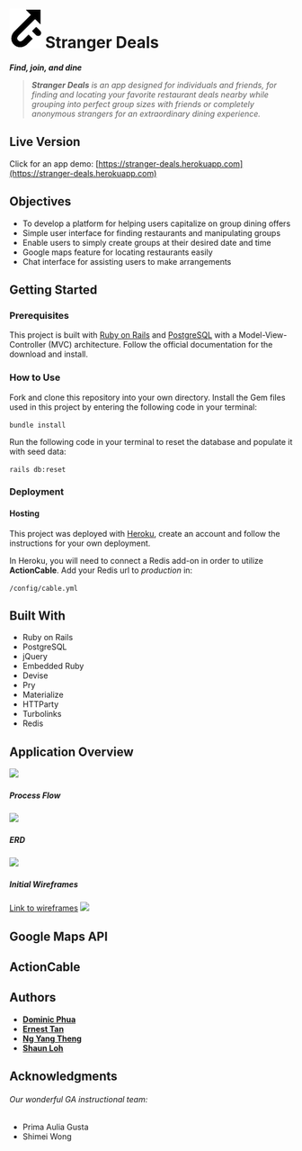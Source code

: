 # ![](/readme_images/logo.png) Stranger Deals

_**Find, join, and dine**_

> **_Stranger Deals_** _is an app designed for individuals and friends, for finding and locating your favorite restaurant deals nearby while grouping into perfect group sizes with friends or completely anonymous strangers for an extraordinary dining experience._

## Live Version

Click for an app demo:
[https://stranger-deals.herokuapp.com](https://stranger-deals.herokuapp.com)

## Objectives
- To develop a platform for helping users capitalize on group dining offers
- Simple user interface for finding restaurants and manipulating groups
- Enable users to simply create groups at their desired date and time
- Google maps feature for locating restaurants easily
- Chat interface for assisting users to make arrangements

## Getting Started

### Prerequisites

This project is built with [Ruby on Rails](http://rubyonrails.org/) and [PostgreSQL](https://www.postgresql.org/) with a Model-View-Controller (MVC) architecture. Follow the official documentation for the download and install.

### How to Use

Fork and clone this repository into your own directory. Install the Gem files used in this project by entering the following code in your terminal:

```bundle install```

Run the following code in your terminal to reset the database and populate it with seed data:

```rails db:reset```


### Deployment

#### Hosting
This project was deployed with [Heroku](https://www.heroku.com), create an account and follow the instructions for your own deployment.

In Heroku, you will need to connect a Redis add-on in order to utilize **ActionCable**. Add your Redis url to _production_ in:

```/config/cable.yml```

## Built With

* Ruby on Rails
* PostgreSQL
* jQuery
* Embedded Ruby
* Devise
* Pry
* Materialize
* HTTParty
* Turbolinks
* Redis

## Application Overview
![](/readme_images/the_app.png)


##### Process Flow
![](/readme_images/process_flow.png)

##### ERD
![](/readme_images/erd.png)

##### Initial Wireframes
[Link to wireframes](https://xd.adobe.com/view/8c83ed3b-e399-454f-bc3c-95cb16ffd2f0/)
![](/readme_images/wireframes.png)

## Google Maps API


## ActionCable


## Authors

* **[Dominic Phua](https://github.com/DominikPhua)**
* **[Ernest Tan](https://github.com/evilernie1985)**
* **[Ng Yang Theng](https://github.com/yangtheng)**
* **[Shaun Loh](https://github.com/shaunloh89)**

## Acknowledgments

###### Our wonderful GA instructional team:
- Prima Aulia Gusta
- Shimei Wong
